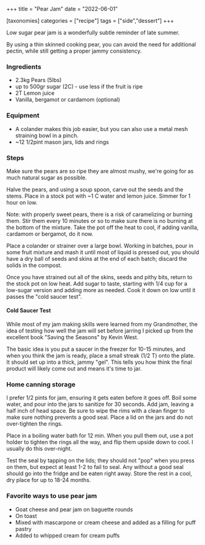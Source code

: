 +++
title = "Pear Jam"
date = "2022-06-01"

[taxonomies]
categories = ["recipe"]
tags = ["side","dessert"]
+++

Low sugar pear jam is a wonderfully subtle reminder of late summer.

<!-- more -->

By using a thin skinned cooking pear, you can avoid the need for additional pectin, while still getting a proper jammy consistency.

### Ingredients

- 2.3kg Pears (5lbs)
- up to 500gr sugar (2C) - use less if the fruit is ripe
- 2T Lemon juice
- Vanilla, bergamot or cardamom (optional)

### Equipment

- A colander makes this job easier, but you can also use a metal mesh straining bowl in a pinch.
- ~12 1/2pint mason jars, lids and rings

### Steps

Make sure the pears are so ripe they are almost mushy, we're going for as much natural
sugar as possible.

Halve the pears, and using a soup spoon, carve out the seeds and the stems.
Place in a stock pot with ~1 C water and lemon juice.
Simmer for 1 hour on low.

Note: with properly sweet pears, there is a risk of caramelizing or burning them.
Stir them every 10 minutes or so to make sure there is no burning at the bottom of the mixture.
Take the pot off the heat to cool, if adding vanilla, cardamom or bergamot, do it now.

Place a colander or strainer over a large bowl. Working in batches, pour in some
fruit mixture and mash it until most of liquid is pressed out, you should have a dry
 ball of seeds and skins at the end of each batch; discard the solids in the compost.

 Once you have strained out all of the skins, seeds and pithy bits, return to the stock pot
  on low heat. Add sugar to taste, starting with 1/4 cup for a low-sugar version and adding more as needed.
Cook it down on low until it passes the "cold saucer test".

#### Cold Saucer Test

While most of my jam making skills were learned from my Grandmother, the idea of testing
how well the jam will set before jarring I picked up from the excellent book "Saving the Seasons" by Kevin West.

The basic idea is you put a saucer in the freezer for 10-15 minutes, and when you think the jam is ready,
place a small streak (1/2 T) onto the plate.  It should set up into a thick, jammy "gel".
This tells you how think the final product will likely come out and means it's time  to jar.

### Home canning storage

I prefer 1/2 pints for jam, ensuring it gets eaten before it goes off.
Boil some water, and pour into the jars to sanitize for 30 seconds.
Add jam, leaving a half inch of head space.  Be sure to wipe the rims with a clean finger
 to make sure nothing prevents a good seal. Place a lid on the jars and do not over-tighten the rings.

Place in a boiling water bath for 12 min.  When you pull them out, use a pot holder to tighten the rings all the way,
and flip them upside down to cool. I usually do this over-night.

Test the seal by tapping on the lids; they should not "pop" when you press on them, but expect at least
1-2 to fail to seal. Any without a good seal should go into the fridge and be eaten right away.
Store the rest in a cool, dry place for up to 18-24 months.

### Favorite ways to use pear jam

- Goat cheese and pear jam on baguette rounds
- On toast
- Mixed with mascarpone or cream cheese and added as a filling for puff pastry
- Added to whipped cream for cream puffs

